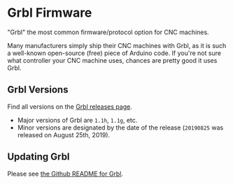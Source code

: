 # Grbl Firmware

"Grbl" the most common firmware/protocol option for CNC machines.

Many manufacturers simply ship their CNC machines with Grbl, as it is such a well-known open-source (free) piece of Arduino code. If you're not sure what controller your CNC machine uses, chances are pretty good it uses Grbl.

## Grbl Versions

Find all versions on the [Grbl releases page](https://github.com/gnea/grbl/releases).

- Major versions of Grbl are `1.1h`, `1.1g`, etc.
- Minor versions are designated by the date of the release (`20190825` was released on August 25th, 2019).

## Updating Grbl

Please see [the Github README for Grbl](https://github.com/gnea/grbl).
